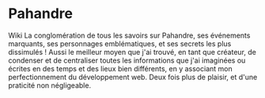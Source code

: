 # Pahandre
Wiki
La conglomération de tous les savoirs sur Pahandre, ses événements marquants, ses personnages emblématiques, et ses secrets les plus dissimulés !
Aussi le meilleur moyen que j'ai trouvé, en tant que créateur, de condenser et de centraliser toutes les informations que j'ai imaginées ou écrites en des temps et des lieux bien différents, en y associant mon perfectionnement du développement web. Deux fois plus de plaisir, et d'une praticité non négligeable.
